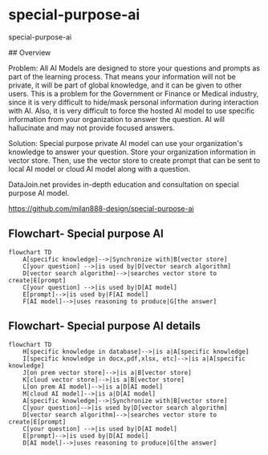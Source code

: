 # special-purpose-ai

special-purpose-ai  



\## Overview  



Problem: All AI Models are designed to store your questions and prompts as part of the learning process. That means your information will not be private, it will be part of global knowledge, and it can be given to other users. This is a problem for the Government or Finance or Medical industry, since it is very difficult to hide/mask personal information during interaction with AI. Also, it is very difficult to force the hosted AI model to use specific information from your organization to answer the question.  AI will hallucinate and may not provide focused answers.  
  
Solution: Special purpose private AI model can use your organization's knowledge to answer your question. Store your organization information in vector store. Then, use the vector store to create prompt that can be sent to local AI model or cloud AI model along with a question.  
  
DataJoin.net provides in-depth education and consultation on special purpose AI model.  
  
https://github.com/milan888-design/special-purpose-ai
  
## Flowchart- Special purpose AI  
```mermaid  
flowchart TD  
    A[specific knowledge]-->|Synchronize with|B[vector store]  
    C[your question] -->|is used by|D[vector search algorithm]     
    D[vector search algorithm]-->|searches vector store to create|E[prompt]  
    C[your question] -->|is used by|D[AI model]   
    E[prompt]-->|is used by|F[AI model]   
    F[AI model]-->|uses reasoning to produce|G[the answer]  
```   
  
## Flowchart- Special purpose AI details  
```mermaid  
flowchart TD   
    H[specific knowledge in database]-->|is a|A[specific knowledge]   
    I[specific knowledge in docx,pdf,xlsx, etc]-->|is a|A[specific knowledge]    
    J[on prem vector store]-->|is a|B[vector store]   
    K[cloud vector store]-->|is a|B[vector store]   
    L[on prem AI model]-->|is a|D[AI model]   
    M[cloud AI model]-->|is a|D[AI model]    
    A[specific knowledge]-->|Synchronize with|B[vector store]    
    C[your question]-->|is used by|D[vector search algorithm]      
    D[vector search algorithm]-->|searches vector store to create|E[prompt]    
    C[your question] -->|is used by|D[AI model]     
    E[prompt]-->|is used by|D[AI model]     
    D[AI model]-->|uses reasoning to produce|G[the answer]    
```    

